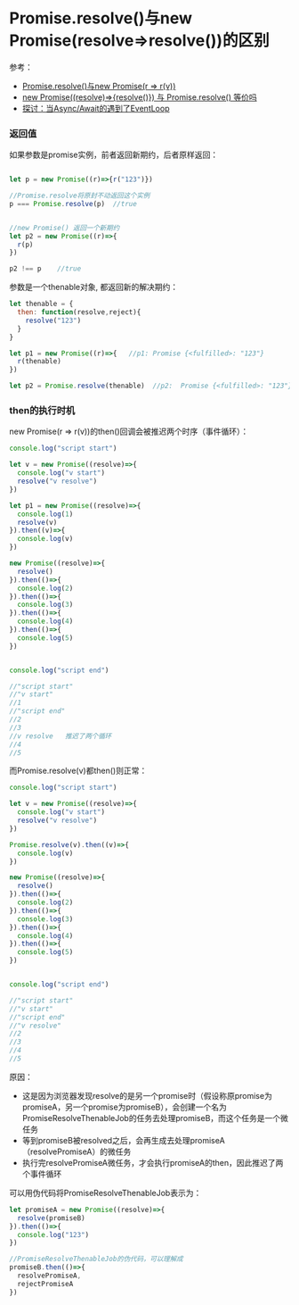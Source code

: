 # Promise.resolve()与new Promise(resolve=>resolve())的区别


参考：
- [Promise.resolve()与new Promise(r => r(v))](https://segmentfault.com/a/1190000020980101)
- [new Promise((resolve)=>{resolve()}) 与 Promise.resolve() 等价吗](https://segmentfault.com/q/1010000021636481)
- [探讨：当Async/Await的遇到了EventLoop](https://zhuanlan.zhihu.com/p/86993504)

### 返回值
如果参数是promise实例，前者返回新期约，后者原样返回：

```javascript

let p = new Promise((r)=>{r("123")})

//Promise.resolve将原封不动返回这个实例
p === Promise.resolve(p)  //true


//new Promise() 返回一个新期约
let p2 = new Promise((r)=>{
  r(p)
})

p2 !== p	//true
```

参数是一个thenable对象, 都返回新的解决期约：

```javascript
let thenable = {
  then: function(resolve,reject){
    resolve("123")
  }
}

let p1 = new Promise((r)=>{   //p1: Promise {<fulfilled>: "123"}
  r(thenable)
})

let p2 = Promise.resolve(thenable)  //p2:  Promise {<fulfilled>: "123"}

```


### then的执行时机
new Promise(r => r(v))的then()回调会被推迟两个时序（事件循环）：

```javascript
console.log("script start")

let v = new Promise((resolve)=>{
  console.log("v start")
  resolve("v resolve")
})

let p1 = new Promise((resolve)=>{
  console.log(1)
  resolve(v)
}).then((v)=>{
  console.log(v)
})

new Promise((resolve)=>{
  resolve()
}).then(()=>{
  console.log(2)
}).then(()=>{
  console.log(3)
}).then(()=>{
  console.log(4)
}).then(()=>{
  console.log(5)
})


console.log("script end")

//"script start"
//"v start"
//1
//"script end"
//2
//3
//v resolve   推迟了两个循环
//4
//5
```

而Promise.resolve(v)都then()则正常：

```javascript
console.log("script start")

let v = new Promise((resolve)=>{
  console.log("v start")
  resolve("v resolve")
})

Promise.resolve(v).then((v)=>{
  console.log(v)
})

new Promise((resolve)=>{
  resolve()
}).then(()=>{
  console.log(2)
}).then(()=>{
  console.log(3)
}).then(()=>{
  console.log(4)
}).then(()=>{
  console.log(5)
})


console.log("script end")

//"script start"
//"v start"
//"script end"
//"v resolve"
//2
//3
//4
//5
```
原因：
- 这是因为浏览器发现resolve的是另一个promise时（假设称原promise为promiseA，另一个promise为promiseB），会创建一个名为 PromiseResolveThenableJob的任务去处理promiseB，而这个任务是一个微任务
- 等到promiseB被resolved之后，会再生成去处理promiseA（resolvePromiseA）的微任务
- 执行完resolvePromiseA微任务，才会执行promiseA的then，因此推迟了两个事件循环

可以用伪代码将PromiseResolveThenableJob表示为：
```javascript
let promiseA = new Promise((resolve)=>{
  resolve(promiseB)
}).then(()=>{
  console.log("123")
})

//PromiseResolveThenableJob的伪代码，可以理解成
promiseB.then(()=>{
  resolvePromiseA,
  rejectPromiseA
})
```